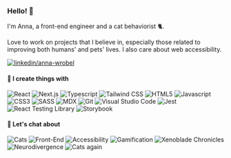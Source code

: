 ### Hello! 🌷

I'm Anna, a front-end engineer and a cat behaviorist 🐈. 

Love to work on projects that I believe in, especially those related to improving both humans' and pets' lives. I also care about web accessibility.

[![linkedin/anna-wrobel](https://img.shields.io/badge/-LinkedIn-0A66C2?style=flat&logo=linkedin)](http://www.linkedin.com/in/anna-wrobel)

#### 🌱 I create things with

![React](https://img.shields.io/badge/-React-62DAFB?style=flat&logo=react&logoColor=black)
![Next.js](https://img.shields.io/badge/-Nexj.js-404040?style=flat&logo=nextdotjs&logoColor=white)
![Typescript](https://img.shields.io/badge/-Typescript-3178C6?style=flat&logo=typescript&logoColor=white)
![Tailwind CSS](https://img.shields.io/badge/-Tailwind_CSS-06B6D4?style=flat&logo=tailwindcss&logoColor=white)
![HTML5](https://img.shields.io/badge/-HTML5-E96427?style=flat&logo=html5&logoColor=white)
![Javascript](https://img.shields.io/badge/-Javascript_ES6+-F7D802?style=flat&logo=javascript&logoColor=black)
![CSS3](https://img.shields.io/badge/-CSS3-2662E9?style=flat&logo=css3&logoColor=white)
![SASS](https://img.shields.io/badge/-SASS-C66493?style=flat&logo=sass&logoColor=white)
![MDX](https://img.shields.io/badge/-MDX-0A68DA?style=flat&logo=mdx&logoColor=white)
![Git](https://img.shields.io/badge/-Git-E84E32?style=flat&logo=git&logoColor=white)
![Visual Studio Code](https://img.shields.io/badge/-Visual_Studio_Code-007ACC?style=flat&logo=visualstudiocode&logoColor=white)
![Jest](https://img.shields.io/badge/-Jest-15C213?style=flat&logo=jest&logoColor=white)
![React Testing Library](https://img.shields.io/badge/-React_Testing_Library-0A68DA?style=flat&logo=octopusdeploy&logoColor=white)
![Storybook](https://img.shields.io/badge/-Storybook-FF4785?style=flat&logo=storybook&logoColor=white)

#### 🌈 Let's chat about 
![Cats](https://img.shields.io/badge/-Cats-EF5280?style=flat)
![Front-End](https://img.shields.io/badge/-Front--End-FCB71E?style=flat)
![Accessibility](https://img.shields.io/badge/-Accessibility-EEE92D?style=flat)
![Gamification](https://img.shields.io/badge/-Gamification-BCD548?style=flat)
![Xenoblade Chronicles](https://img.shields.io/badge/-Xenoblade_Chronicles-4BC0BB?style=flat)
![Neurodivergence](https://img.shields.io/badge/-Neurodivergence-18ACD8?style=flat)
![Cats again](https://img.shields.io/badge/-Cats%20(again)-8E55A0?style=flat)

